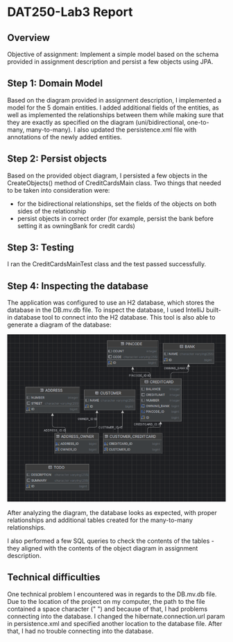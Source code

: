 # DAT250-Lab3 Report

## Overview
Objective of assignment: Implement a simple model based on the schema provided in assignment description
and persist a few objects using JPA.

## Step 1: Domain Model
Based on the diagram provided in assignment description, I implemented a model for the 5 domain entities.
I added additional fields of the entities, as well as implemented the relationships between them while making
sure that they are exactly as specified on the diagram (uni/bidirectional, one-to-many, many-to-many).
I also updated the persistence.xml file with annotations of the newly added entities.

## Step 2: Persist objects
Based on the provided object diagram, I persisted a few objects in the CreateObjects() method of
CreditCardsMain class. Two things that needed to be taken into consideration were:
- for the bidirectional relationships, set the fields of the objects on both sides of the relationship
- persist objects in correct order (for example, persist the bank before setting it as owningBank for credit cards)


## Step 3: Testing
I ran the CreditCardsMainTest class and the test passed successfully.

## Step 4: Inspecting the database
The application was configured to use an H2 database, which stores the database in the DB.mv.db file.
To inspect the database, I used IntelliJ built-in database tool to connect into the H2 database.
This tool is also able to generate a diagram of the database:

![img.png](img.png)

After analyzing the diagram, the database looks as expected, with proper relationships and additional tables
created for the many-to-many relationships.

I also performed a few SQL queries to check the contents of the tables - they aligned with the contents of
the object diagram in assignment description.

## Technical difficulties
One technical problem I encountered was in regards to the DB.mv.db file. Due to the location of the project
on my computer, the path to the file contained a space character (" ") and because of that, I had problems
connecting into the database. I changed the hibernate.connection.url param in persistence.xml and specified
another location to the database file. After that, I had no trouble connecting into the database.
